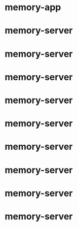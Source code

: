 # memory-app
# memory-server
# memory-server
# memory-server
# memory-server
# memory-server
# memory-server
# memory-server
# memory-server
# memory-server
